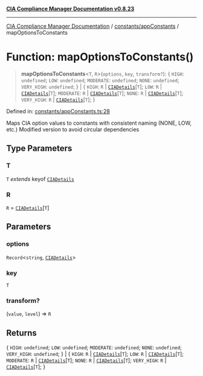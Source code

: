 [**CIA Compliance Manager Documentation v0.8.23**](../../../README.md)

***

[CIA Compliance Manager Documentation](../../../modules.md) / [constants/appConstants](../README.md) / mapOptionsToConstants

# Function: mapOptionsToConstants()

> **mapOptionsToConstants**\<`T`, `R`\>(`options`, `key`, `transform?`): \{ `HIGH`: `undefined`; `LOW`: `undefined`; `MODERATE`: `undefined`; `NONE`: `undefined`; `VERY_HIGH`: `undefined`; \} \| \{ `HIGH`: `R` \| [`CIADetails`](../../../types/interfaces/CIADetails.md)\[`T`\]; `LOW`: `R` \| [`CIADetails`](../../../types/interfaces/CIADetails.md)\[`T`\]; `MODERATE`: `R` \| [`CIADetails`](../../../types/interfaces/CIADetails.md)\[`T`\]; `NONE`: `R` \| [`CIADetails`](../../../types/interfaces/CIADetails.md)\[`T`\]; `VERY_HIGH`: `R` \| [`CIADetails`](../../../types/interfaces/CIADetails.md)\[`T`\]; \}

Defined in: [constants/appConstants.ts:28](https://github.com/Hack23/cia-compliance-manager/blob/55488ba3ac0003e4435eb3634b6ab6e9b8b05a9b/src/constants/appConstants.ts#L28)

Maps CIA option values to constants with consistent naming (NONE, LOW, etc.)
Modified version to avoid circular dependencies

## Type Parameters

### T

`T` *extends* keyof [`CIADetails`](../../../types/interfaces/CIADetails.md)

### R

`R` = [`CIADetails`](../../../types/interfaces/CIADetails.md)\[`T`\]

## Parameters

### options

`Record`\<`string`, [`CIADetails`](../../../types/interfaces/CIADetails.md)\>

### key

`T`

### transform?

(`value`, `level`) => `R`

## Returns

\{ `HIGH`: `undefined`; `LOW`: `undefined`; `MODERATE`: `undefined`; `NONE`: `undefined`; `VERY_HIGH`: `undefined`; \} \| \{ `HIGH`: `R` \| [`CIADetails`](../../../types/interfaces/CIADetails.md)\[`T`\]; `LOW`: `R` \| [`CIADetails`](../../../types/interfaces/CIADetails.md)\[`T`\]; `MODERATE`: `R` \| [`CIADetails`](../../../types/interfaces/CIADetails.md)\[`T`\]; `NONE`: `R` \| [`CIADetails`](../../../types/interfaces/CIADetails.md)\[`T`\]; `VERY_HIGH`: `R` \| [`CIADetails`](../../../types/interfaces/CIADetails.md)\[`T`\]; \}
